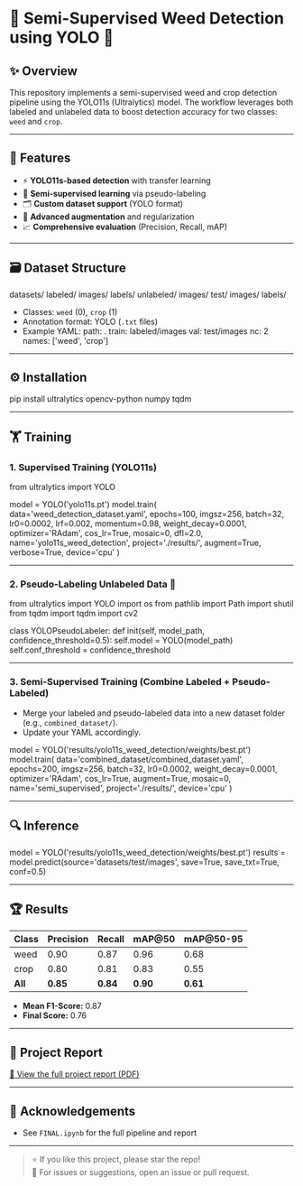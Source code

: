 # 🌱 Semi-Supervised Weed Detection using YOLO 🚜

## ✨ Overview

This repository implements a semi-supervised weed and crop detection pipeline using the YOLO11s (Ultralytics) model. The workflow leverages both labeled and unlabeled data to boost detection accuracy for two classes: `weed` and `crop`.

---

## 🌟 Features

- ⚡ **YOLO11s-based detection** with transfer learning  
- 🧠 **Semi-supervised learning** via pseudo-labeling  
- 🗂️ **Custom dataset support** (YOLO format)  
- 🧰 **Advanced augmentation** and regularization  
- 📈 **Comprehensive evaluation** (Precision, Recall, mAP)  

---

## 🗃️ Dataset Structure

datasets/
labeled/
images/
labels/
unlabeled/
images/
test/
images/
labels/

- Classes: `weed` (0), `crop` (1)
- Annotation format: YOLO (`.txt` files)
- Example YAML:
path: .
train: labeled/images
val: test/images
nc: 2
names: ['weed', 'crop']

---

## ⚙️ Installation

pip install ultralytics opencv-python numpy tqdm

---

## 🏋️ Training

### 1. **Supervised Training (YOLO11s)**

from ultralytics import YOLO

model = YOLO('yolo11s.pt')
model.train(
data='weed_detection_dataset.yaml',
epochs=100,
imgsz=256,
batch=32,
lr0=0.0002,
lrf=0.002,
momentum=0.98,
weight_decay=0.0001,
optimizer='RAdam',
cos_lr=True,
mosaic=0,
dfl=2.0,
name='yolo11s_weed_detection',
project='./results/',
augment=True,
verbose=True,
device='cpu'
)

---

### 2. **Pseudo-Labeling Unlabeled Data** 🤖

from ultralytics import YOLO
import os
from pathlib import Path
import shutil
from tqdm import tqdm
import cv2

class YOLOPseudoLabeler:
def init(self, model_path, confidence_threshold=0.5):
self.model = YOLO(model_path)
self.conf_threshold = confidence_threshold

---

### 3. **Semi-Supervised Training (Combine Labeled + Pseudo-Labeled)**
- Merge your labeled and pseudo-labeled data into a new dataset folder (e.g., `combined_dataset/`).
- Update your YAML accordingly.

model = YOLO('results/yolo11s_weed_detection/weights/best.pt')
model.train(
data='combined_dataset/combined_dataset.yaml',
epochs=200,
imgsz=256,
batch=32,
lr0=0.0002,
weight_decay=0.0001,
optimizer='RAdam',
cos_lr=True,
augment=True,
mosaic=0,
name='semi_supervised',
project='./results/',
device='cpu'
)

---

## 🔍 Inference

model = YOLO('results/yolo11s_weed_detection/weights/best.pt')
results = model.predict(source='datasets/test/images', save=True, save_txt=True, conf=0.5)

---

## 🏆 Results

| Class | Precision | Recall | mAP@50 | mAP@50-95 |
|-------|-----------|--------|--------|-----------|
| weed  | 0.90      | 0.87   | 0.96   | 0.68      |
| crop  | 0.80      | 0.81   | 0.83   | 0.55      |
| **All** | **0.85** | **0.84** | **0.90** | **0.61** |

- **Mean F1-Score:** 0.87
- **Final Score:** 0.76

---

## 📄 Project Report

[📝 View the full project report (PDF)](./Project%20Report_%20Semi-Supervised%20Sesame%20Crop%20and%20Weed%20Detection%20using%20YOLOv8%20%281%29.pdf)


---

## 🙏 Acknowledgements

- See `FINAL.ipynb` for the full pipeline and report

---

> ⭐️ If you like this project, please star the repo!  
> 🐛 For issues or suggestions, open an issue or pull request.

